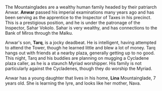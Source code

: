 
The Mountainglades are a wealthy human family headed by their patriarch Anwar.
**Anwar** passed his imperial examinations many years ago and has been serving as the apprentice to the Inspector of Taxes in his precinct. This is a prestigious position, and he is under the patronage of the Inspector, Sahar Vokolo. Sahar is very wealthy, and has connections to the Bank of Miros through the Malku.

Anwar's son, **Tarq**, is a jocky deadbeat. He is intelligent, having attempted to attend the Tower, though he learned little and blew a lot of money. Tarq hangs out with friends at a nearby plaza, generally getting up to no good.
This night, Tarq and his buddies are planning on mugging a Cycladene plaza caller, as he is a staunch Myriad worshipper. His family is not particularly against the Cycladenes, though they do worship the Myriad.

Anwar has a young daughter that lives in his home, **Lina** Mountainglade, 7 years old. She is learning the lyre, and looks like her mother, Nava.